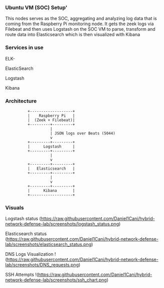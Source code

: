 ### Ubuntu VM (SOC) Setup'

This nodes serves as the SOC, aggregating and analyzing log data that is coming from the Raspberry Pi monitoring node. It gets the zeek logs via Filebeat and then uses Logstash on the SOC VM to parse, transform and route data into Elasticsearch which is then visualized with Kibana

### Services in use
ELK-

ElasticSearch

Logstash 

Kibana

### Architecture 
              +-------------------+
              |    Raspberry Pi   |
              |  (Zeek + Filebeat)|
              +---------+---------+
                        |
                        | JSON logs over Beats (5044)
                        v
              +---------+---------+
              |      Logstash     |
              +---------+---------+
                        |
                        v
              +---------+---------+
              |   Elasticsearch   |
              +---------+---------+
                        |
                        v
              +---------+---------+
              |      Kibana       |
              +-------------------+

### Visuals 
Logstash status
(https://raw.githubusercontent.com/Daniel1Cani/hybrid-network-defense-lab/screenshots/logstash_status.png)

Elasticsearch status
(https://raw.githubusercontent.com/Daniel1Cani/hybrid-network-defense-lab/screenshots/elasticsearch_status.png)

DNS Logs Visualization
!(https://raw.githubusercontent.com/Daniel1Cani/hybrid-network-defense-lab/screenshots/DNS_requests.png)

SSH Attempts
!(https://raw.githubusercontent.com/Daniel1Cani/hybrid-network-defense-lab/screenshots/ssh_chart.png)

